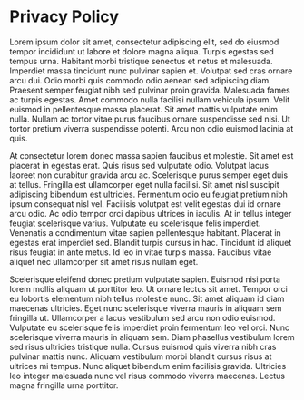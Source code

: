 # Privacy Policy

Lorem ipsum dolor sit amet, consectetur adipiscing elit, sed do eiusmod tempor incididunt ut labore et dolore magna aliqua. Turpis egestas sed tempus urna. Habitant morbi tristique senectus et netus et malesuada. Imperdiet massa tincidunt nunc pulvinar sapien et. Volutpat sed cras ornare arcu dui. Odio morbi quis commodo odio aenean sed adipiscing diam. Praesent semper feugiat nibh sed pulvinar proin gravida. Malesuada fames ac turpis egestas. Amet commodo nulla facilisi nullam vehicula ipsum. Velit euismod in pellentesque massa placerat. Sit amet mattis vulputate enim nulla. Nullam ac tortor vitae purus faucibus ornare suspendisse sed nisi. Ut tortor pretium viverra suspendisse potenti. Arcu non odio euismod lacinia at quis.

At consectetur lorem donec massa sapien faucibus et molestie. Sit amet est placerat in egestas erat. Quis risus sed vulputate odio. Volutpat lacus laoreet non curabitur gravida arcu ac. Scelerisque purus semper eget duis at tellus. Fringilla est ullamcorper eget nulla facilisi. Sit amet nisl suscipit adipiscing bibendum est ultricies. Fermentum odio eu feugiat pretium nibh ipsum consequat nisl vel. Facilisis volutpat est velit egestas dui id ornare arcu odio. Ac odio tempor orci dapibus ultrices in iaculis. At in tellus integer feugiat scelerisque varius. Vulputate eu scelerisque felis imperdiet. Venenatis a condimentum vitae sapien pellentesque habitant. Placerat in egestas erat imperdiet sed. Blandit turpis cursus in hac. Tincidunt id aliquet risus feugiat in ante metus. Id leo in vitae turpis massa. Faucibus vitae aliquet nec ullamcorper sit amet risus nullam eget.

Scelerisque eleifend donec pretium vulputate sapien. Euismod nisi porta lorem mollis aliquam ut porttitor leo. Ut ornare lectus sit amet. Tempor orci eu lobortis elementum nibh tellus molestie nunc. Sit amet aliquam id diam maecenas ultricies. Eget nunc scelerisque viverra mauris in aliquam sem fringilla ut. Ullamcorper a lacus vestibulum sed arcu non odio euismod. Vulputate eu scelerisque felis imperdiet proin fermentum leo vel orci. Nunc scelerisque viverra mauris in aliquam sem. Diam phasellus vestibulum lorem sed risus ultricies tristique nulla. Cursus euismod quis viverra nibh cras pulvinar mattis nunc. Aliquam vestibulum morbi blandit cursus risus at ultrices mi tempus. Nunc aliquet bibendum enim facilisis gravida. Ultricies leo integer malesuada nunc vel risus commodo viverra maecenas. Lectus magna fringilla urna porttitor.
